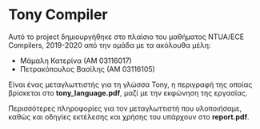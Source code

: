 # Tony Compiler

Αυτό το project δημιουργήθηκε στο πλαίσιο του μαθήματος NTUA/ECE Compilers, 2019-2020 από την ομάδα με τα ακόλουθα μέλη:

- Μάμαλη Κατερίνα (ΑΜ 03116017)
- Πετρακόπουλος Βασίλης (ΑΜ 03116105)

Είναι ένας μεταγλωττιστής για τη γλώσσα Tony, η περιγραφή της οποίας βρίσκεται στο **tony_language.pdf**, μαζί με την εκφώνηση της εργασίας.

Περισσότερες πληροφορίες για τον μεταγλωττιστή που υλοποιήσαμε, καθώς και οδηγίες εκτέλεσης και χρήσης του υπάρχουν στο **report.pdf**.